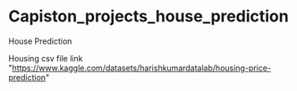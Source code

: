 # Capiston_projects_house_prediction
House Prediction 

Housing csv file link "https://www.kaggle.com/datasets/harishkumardatalab/housing-price-prediction"

